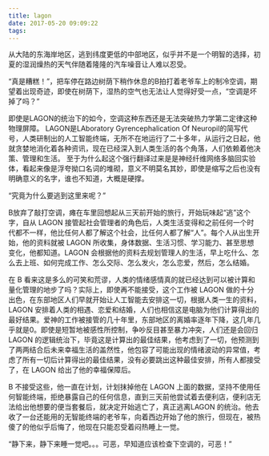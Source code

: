 ```yaml
---
title: lagon
date: 2017-05-20 09:09:22
tags:
---
```


从大陆的东海岸地区，逃到纬度更低的中部地区，似乎并不是一个明智的选择，初夏的湿润燥热的天气伴随着隆隆的汽车噪音让人难以忍受。

“真是糟糕！”，把车停在路边树荫下稍作休息的B拍打着老爷车上的制冷空调，期望着出现奇迹，即使在树荫下，湿热的空气也无法让人觉得好受一点，“空调是坏掉了吗？”

即使是LAGON的统治下的如今，空调这种东西还是无法突破热力学第二定律这种物理屏障。
LAGON是LAboratory Gyrencephalication Of Neuropil的简写代号，人类研制出的人工智能终端，无所不在地运行了二十多年，从运行之日起，他就贪婪地消化着各种资讯，现在已经深入到人类生活的各个角落，人们依赖着他决策、管理和生活。
至于为什么起这个强行翻译过来是是神经纤维网络多脑回实验体，看起来像是浮夸拗口名词的堆砌，意义不明莫名其妙，即使是缩写之后也没有明确意义的名字，谁也不知道，大概是硬撑。

“究竟为什么要逃到这里来呢？”

B放弃了敲打空调，瘫在车里回想起从三天前开始的旅行，开始玩味起“逃”这个字，自从 LAGON 接管起社会管理者的角色后，人类生活变得和之前任何一个时代都不一样，他比任何人都了解这个社会，比任何人都了解“人”。每个人从出生开始，他的资料就被 LAGON 所收集，身体数据、生活习惯、学习能力、甚至思想变化，他都知道。LAGON 会根据他的资料去规划管理人的生活，早上吃什么、怎么去上班、如何完成工作、怎么交际、怎么发火，怎么恋爱，然后，怎么结婚。

在 B 看来这是多么的可笑和荒谬，人类的情绪感情真的就已经达到可以被计算和量化管理的地步了吗？实际上，即使再不能接受，这个工作被 LAGON 做的十分出色，在东部地区人们早就开始让人工智能去安排这一切，根据人类一生的资料，LAGON 安排着人类的相遇、恋爱和结婚，人们也相信这是电脑为他们计算得出的最好结果。爱神的工作被接管的几十年里，东部地区的离婚率逐年下降，这几年几乎就是0。即使是短暂地被感性所控制，争吵反目甚至暴力冲突，人们还是会回归 LAGON 的逻辑统治下，毕竟这是计算出的最佳结果，他考虑到了一切，他预测到了两两结合后未来幸福生活的盖然性，他包容了可能出现的情绪波动的异常值，考虑了所有一切后计算得出的最佳结果，没有必要跳出这种最佳安排，所有人都接受了，在 LAGON 给出了他的幸福保障后。

B 不接受这些，他一直在计划，计划抹掉他在 LAGON 上面的数据，坚持不使用任何智能终端，拒绝暴露自己的任何信息，直到三天前他尝试着去便利店，便利店无法给出他想要的便当套餐后，就决定开始逃亡了，真正逃离LAGON 的统治。他去收了一台还能用的无智能终端的老爷车，向着西边开始了他的旅行，但现在，被热傻了的他似乎后悔了，他现在只能忍受着闷热睡上一觉。

“静下来，静下来睡一觉吧。。。可恶，早知道应该检查下空调的，可恶！”
